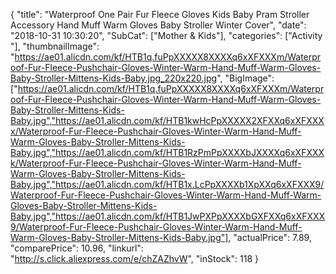 {
	"title": "Waterproof One Pair Fur Fleece Gloves Kids Baby Pram Stroller Accessory Hand Muff Warm Gloves Baby Stroller Winter Cover",
	"date": "2018-10-31 10:30:20",
	"SubCat": ["Mother & Kids"],
	"categories": ["Activity "],
	"thumbnailImage": "https://ae01.alicdn.com/kf/HTB1q.fuPpXXXXX8XXXXq6xXFXXXm/Waterproof-Fur-Fleece-Pushchair-Gloves-Winter-Warm-Hand-Muff-Warm-Gloves-Baby-Stroller-Mittens-Kids-Baby.jpg_220x220.jpg",
	"BigImage": ["https://ae01.alicdn.com/kf/HTB1q.fuPpXXXXX8XXXXq6xXFXXXm/Waterproof-Fur-Fleece-Pushchair-Gloves-Winter-Warm-Hand-Muff-Warm-Gloves-Baby-Stroller-Mittens-Kids-Baby.jpg","https://ae01.alicdn.com/kf/HTB1kwHcPpXXXXX2XFXXq6xXFXXXx/Waterproof-Fur-Fleece-Pushchair-Gloves-Winter-Warm-Hand-Muff-Warm-Gloves-Baby-Stroller-Mittens-Kids-Baby.jpg","https://ae01.alicdn.com/kf/HTB1RzPmPpXXXXbJXXXXq6xXFXXXk/Waterproof-Fur-Fleece-Pushchair-Gloves-Winter-Warm-Hand-Muff-Warm-Gloves-Baby-Stroller-Mittens-Kids-Baby.jpg","https://ae01.alicdn.com/kf/HTB1x.LcPpXXXXb1XpXXq6xXFXXX9/Waterproof-Fur-Fleece-Pushchair-Gloves-Winter-Warm-Hand-Muff-Warm-Gloves-Baby-Stroller-Mittens-Kids-Baby.jpg","https://ae01.alicdn.com/kf/HTB1JwPXPpXXXXbGXFXXq6xXFXXX9/Waterproof-Fur-Fleece-Pushchair-Gloves-Winter-Warm-Hand-Muff-Warm-Gloves-Baby-Stroller-Mittens-Kids-Baby.jpg"],
	"actualPrice": 7.89,
	"comparePrice": 10.96,
	"linkurl": "http://s.click.aliexpress.com/e/chZAZhvW",
	"inStock": 118
}
